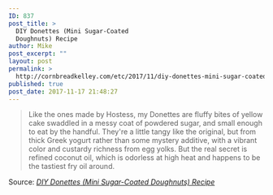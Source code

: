 ```yaml
---
ID: 837
post_title: >
  DIY Donettes (Mini Sugar-Coated
  Doughnuts) Recipe
author: Mike
post_excerpt: ""
layout: post
permalink: >
  http://cornbreadkelley.com/etc/2017/11/diy-donettes-mini-sugar-coated-doughnuts-recipe/
published: true
post_date: 2017-11-17 21:48:27
---
```

<blockquote>Like the ones made by Hostess, my Donettes are fluffy bites of yellow cake swaddled in a messy coat of powdered sugar, and small enough to eat by the handful. They're a little tangy like the original, but from thick Greek yogurt rather than some mystery additive, with a vibrant color and custardy richness from egg yolks. But the real secret is refined coconut oil, which is odorless at high heat and happens to be the tastiest fry oil around.</blockquote>
Source: <em><a href="http://www.seriouseats.com/recipes/2016/04/diy-donettes-doughnut-recipe.html">DIY Donettes (Mini Sugar-Coated Doughnuts) Recipe</a></em>
